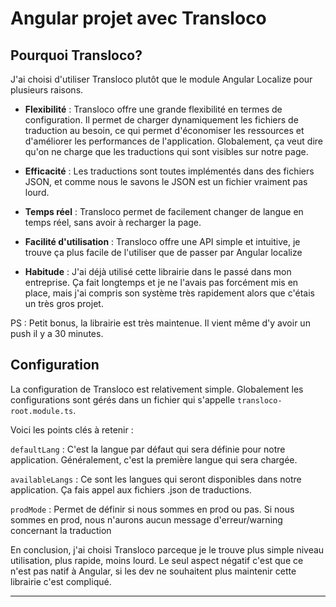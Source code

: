 # Angular projet avec Transloco
## Pourquoi Transloco?

J'ai choisi d'utiliser Transloco plutôt que le module Angular Localize pour plusieurs raisons. 

- **Flexibilité** : Transloco offre une grande flexibilité en termes de configuration. Il permet de charger dynamiquement les fichiers de traduction au besoin, ce qui permet d'économiser les ressources et d'améliorer les performances de l'application. Globalement, ça veut dire qu'on ne charge que les traductions qui sont visibles sur notre page.
  
- **Efficacité** : Les traductions sont toutes implémentés dans des fichiers JSON, et comme nous le savons le JSON est un fichier vraiment pas lourd.

- **Temps réel** : Transloco permet de facilement changer de langue en temps réel, sans avoir à recharger la page.

- **Facilité d'utilisation** : Transloco offre une API simple et intuitive, je trouve ça plus facile de l'utiliser que de passer par Angular localize

- **Habitude** : J'ai déjà utilisé cette librairie dans le passé dans mon entreprise. Ça fait longtemps et je ne l'avais pas forcément mis en place, mais j'ai compris son système très rapidement alors que c'étais un très gros projet.

PS : Petit bonus, la librairie est très maintenue. Il vient même d'y avoir un push il y a 30 minutes.

## Configuration

La configuration de Transloco est relativement simple. Globalement les configurations sont gérés dans un fichier qui s'appelle `transloco-root.module.ts`.

Voici les points clés à retenir :

`defaultLang` : C'est la langue par défaut qui sera définie pour notre application. Généralement, c'est la première langue qui sera chargée.

`availableLangs` : Ce sont les langues qui seront disponibles dans notre application. Ça fais appel aux fichiers .json de traductions.

`prodMode` : Permet de définir si nous sommes en prod ou pas. Si nous sommes en prod, nous n'aurons aucun message d'erreur/warning concernant la traduction

En conclusion, j'ai choisi Transloco parceque je le trouve plus simple niveau utilisation, plus rapide, moins lourd. Le seul aspect négatif c'est que ce n'est pas natif à Angular, si les dev ne souhaitent plus maintenir cette librairie c'est compliqué.

---
